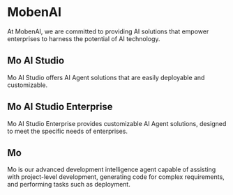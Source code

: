 # MobenAI

At MobenAI, we are committed to providing AI solutions that empower enterprises to harness the potential of AI technology.

## Mo AI Studio

Mo AI Studio offers AI Agent solutions that are easily deployable and customizable.

## Mo AI Studio Enterprise

Mo AI Studio Enterprise provides customizable AI Agent solutions, designed to meet the specific needs of enterprises.

## Mo

Mo is our advanced development intelligence agent capable of assisting with project-level development, generating code for complex requirements, and performing tasks such as deployment.
